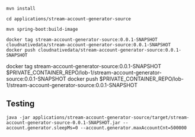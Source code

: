 ```shell
mvn install
```

```shell
cd applications/stream-account-generator-source
```

```shell
mvn spring-boot:build-image
```

```shell
docker tag stream-account-generator-source:0.0.1-SNAPSHOT cloudnativedata/stream-account-generator-source:0.0.1-SNAPSHOT
docker push cloudnativedata/stream-account-generator-source:0.0.1-SNAPSHOT
```

docker tag stream-account-generator-source:0.0.1-SNAPSHOT $PRIVATE_CONTAINER_REPO/lob-1/stream-account-generator-source:0.0.1-SNAPSHOT
docker push $PRIVATE_CONTAINER_REPO/lob-1/stream-account-generator-source:0.0.1-SNAPSHOT


## Testing


```shell
java -jar applications/stream-account-generator-source/target/stream-account-generator-source-0.0.1-SNAPSHOT.jar --account.generator.sleepMs=0 --account.generator.maxAccountCnt=500000 
```